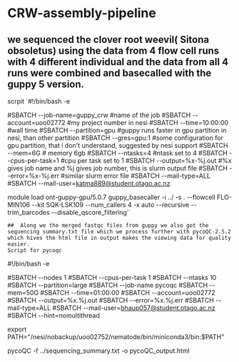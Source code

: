 # CRW-assembly-pipeline
## we sequenced the clover root weevil( Sitona obsoletus) using the data from 4 flow cell runs with 4 different individual and the data from all 4 runs were combined and basecalled with the guppy 5 version.
scrpit
`#!/bin/bash -e

#SBATCH --job-name=guppy_crw                 #name of the job
#SBATCH --account=uoo02772              #my project number in nesi
#SBATCH --time=10:00:00                 #wall time
#SBATCH --partition=gpu                 #guppy runs faster in gpu partition in nesi, than other partition
#SBATCH --gres=gpu:1                    #some configuration for gpu partition, that i don't understand, suggested by nesi support
#SBATCH --mem=6G                                # memory 6gb
#SBATCH --ntasks=4                              #ntask set to 4
#SBATCH --cpus-per-task=1               #cpu per task set to 1
#SBATCH --output=%x-%j.out              #%x gives job name and %j gives job number, this is slurm output file
#SBATCH --error=%x-%j.err               #similar slurm error file
#SBATCH --mail-type=ALL
#SBATCH --mail-user=katma889@student.otago.ac.nz

module load ont-guppy-gpu/5.0.7
guppy_basecaller -i ../ -s . --flowcell FLO-MIN106 --kit SQK-LSK109 --num_callers 4 -x auto --recursive --trim_barcodes --disable_qscore_filtering``
```
##  Along we the merged fastqc files from guppy we also got the sequencing summary.txt file which we process further with pycoQC-2.5.2 which hives the html file in output makes the viewing data for quality easier.
Script for pycoqc
```
#!/bin/bash -e

#SBATCH --nodes 1
#SBATCH --cpus-per-task 1
#SBATCH --ntasks 10
#SBATCH --partition=large
#SBATCH --job-name pycoqc
#SBATCH --mem=50G
#SBATCH --time=01:00:00
#SBATCH --account=uoo02772
#SBATCH --output=%x.%j.out
#SBATCH --error=%x.%j.err
#SBATCH --mail-type=ALL
#SBATCH --mail-user=bhaup057@student.otago.ac.nz
#SBATCH --hint=nomultithread

export PATH="/nesi/nobackup/uoo02752/nematode/bin/miniconda3/bin:$PATH"

pycoQC -f ../sequencing_summary.txt -o pycoQC_output.html
```
